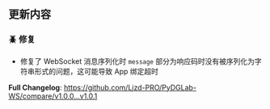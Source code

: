 ## 更新内容

[//]: # (### 💡 新特性)

### 🪲 修复

- 修复了 WebSocket 消息序列化时 `message` 部分为响应码时没有被序列化为字符串形式的问题，这可能导致 App 绑定超时

**Full Changelog**: https://github.com/Ljzd-PRO/PyDGLab-WS/compare/v1.0.0...v1.0.1